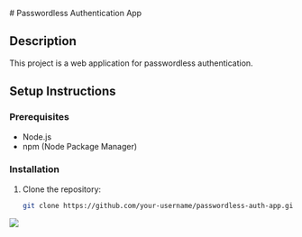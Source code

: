 <p>
  # Passwordless Authentication App

## Description
This project is a web application for passwordless authentication.

## Setup Instructions
### Prerequisites
- Node.js
- npm (Node Package Manager)

### Installation
1. Clone the repository:
   ```sh
   git clone https://github.com/your-username/passwordless-auth-app.git
</p>
<img src="https://user-images.githubusercontent.com/73097560/115834477-dbab4500-a447-11eb-908a-139a6edaec5c.gif"><br><br>
